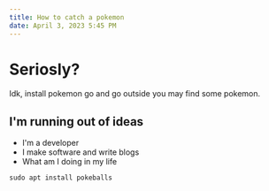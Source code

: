 ```yaml
---
title: How to catch a pokemon
date: April 3, 2023 5:45 PM
---
```

# Seriosly?

Idk, install pokemon go and go outside you may find some pokemon.

## I'm running out of ideas

* I'm a developer
* I make software and write blogs
* What am I doing in my life

```
sudo apt install pokeballs
```